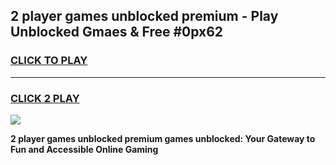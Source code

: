 
## 2 player games unblocked premium - Play Unblocked Gmaes & Free #0px62
<h3>
<a href="https://news.freeplayer.one?title=2_player_games_unblocked_premium&ref=03M">CLICK TO PLAY</a></h3>
<hr>

<h3>
<a href="https://news.freeplayer.one?title=2_player_games_unblocked_premium&ref=03M">CLICK 2 PLAY</a>
  
</h3>

<a href="https://news.freeplayer.one?title=2_player_games_unblocked_premium&ref=03M"><img src="https://clearcache.store/games.png"></a>


**2 player games unblocked premium games unblocked: Your Gateway to Fun and Accessible Online Gaming**
